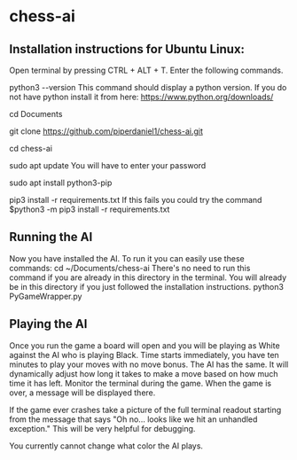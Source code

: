 # chess-ai

## Installation instructions for Ubuntu Linux:
Open terminal by pressing CTRL + ALT + T.
Enter the following commands.

python3 --version
   This command should display a python version. If you do not have python install it from here: https://www.python.org/downloads/
   
cd Documents

git clone https://github.com/piperdaniel1/chess-ai.git

cd chess-ai

sudo apt update
    You will have to enter your password
    
sudo apt install python3-pip

pip3 install -r requirements.txt
    If this fails you could try the command $python3 -m pip3 install -r requirements.txt

## Running the AI
Now you have installed the AI. To run it you can easily use these commands:
cd ~/Documents/chess-ai
    There's no need to run this command if you are already in this directory in the terminal.
    You will already be in this directory if you just followed the installation instructions.
python3 PyGameWrapper.py

## Playing the AI
Once you run the game a board will open and you will be playing as White against the AI who is playing Black.
Time starts immediately, you have ten minutes to play your moves with no move bonus. The AI has the same.
It will dynamically adjust how long it takes to make a move based on how much time it has left.
Monitor the terminal during the game. When the game is over, a message will be displayed there.

If the game ever crashes take a picture of the full terminal readout starting from the message that says "Oh no... looks like we hit an unhandled exception."
This will be very helpful for debugging.

You currently cannot change what color the AI plays.
